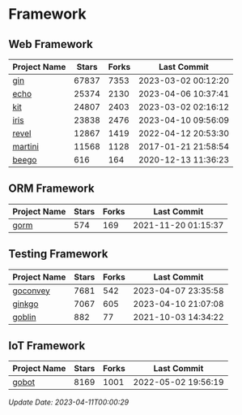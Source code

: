 # Framework

## Web Framework
| Project Name | Stars | Forks | Last Commit |
| ------------ | ----- | ----- | ----------- |
| [gin](https://github.com/gin-gonic/gin) | 67837 | 7353 | 2023-03-02 00:12:20 |
| [echo](https://github.com/labstack/echo) | 25374 | 2130 | 2023-04-06 10:37:41 |
| [kit](https://github.com/go-kit/kit) | 24807 | 2403 | 2023-03-02 02:16:12 |
| [iris](https://github.com/kataras/iris) | 23838 | 2476 | 2023-04-10 09:56:09 |
| [revel](https://github.com/revel/revel) | 12867 | 1419 | 2022-04-12 20:53:30 |
| [martini](https://github.com/go-martini/martini) | 11568 | 1128 | 2017-01-21 21:58:54 |
| [beego](https://github.com/astaxie/beego) | 616 | 164 | 2020-12-13 11:36:23 |

## ORM Framework
| Project Name | Stars | Forks | Last Commit |
| ------------ | ----- | ----- | ----------- |
| [gorm](https://github.com/jinzhu/gorm) | 574 | 169 | 2021-11-20 01:15:37 |

## Testing Framework
| Project Name | Stars | Forks | Last Commit |
| ------------ | ----- | ----- | ----------- |
| [goconvey](https://github.com/smartystreets/goconvey) | 7681 | 542 | 2023-04-07 23:35:58 |
| [ginkgo](https://github.com/onsi/ginkgo) | 7067 | 605 | 2023-04-10 21:07:08 |
| [goblin](https://github.com/franela/goblin) | 882 | 77 | 2021-10-03 14:34:22 |

## IoT Framework
| Project Name | Stars | Forks | Last Commit |
| ------------ | ----- | ----- | ----------- |
| [gobot](https://github.com/hybridgroup/gobot) | 8169 | 1001 | 2022-05-02 19:56:19 |

*Update Date: 2023-04-11T00:00:29*